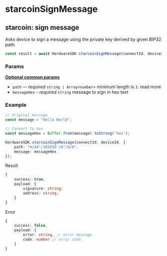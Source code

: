 # starcoinSignMessage

## starcoin: sign message <a href="#ethereum-sign-message" id="ethereum-sign-message"></a>

Asks device to sign a message using the private key derived by given BIP32 path.

```typescript
const result = await HardwareSDK.starcoinSignMessage(connectId, deviceId, params);
```

### Params

[**Optional common params**](../common-params.md)

* `path` — _required_ `string | Array<number>` minimum length is `3`. read more
* `messageHex` - _required_ `string` message to sign in hex text

### Example

```typescript
// Original message
const message = "Hello World";

// Convert to hex
const messageHex = Buffer.from(message).toString('hex');

HardwareSDK.starcoinSignMessage(connectId, deviceId, {
    path: "m/44'/101010'/0'/0/0",
    message: messageHex
});
```

Result

```typescript
{
    success: true,
    payload: {
        signature: string;
        address: string;
    }
}
```

Error

```typescript
{
    success: false,
    payload: {
        error: string, // error message
        code: number // error code
    }
}
```
